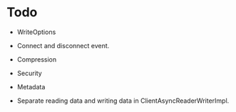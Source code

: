 # Todo

* WriteOptions
* Connect and disconnect event.
* Compression
* Security
* Metadata

* Separate reading data and writing data in ClientAsyncReaderWriterImpl.
